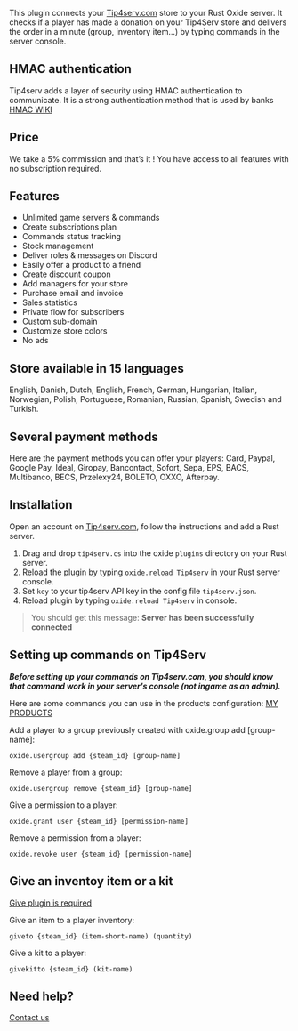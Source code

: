 This plugin connects your [Tip4serv.com](https://tip4serv.com/) store to your Rust Oxide server. It checks if a player has made a donation on your Tip4Serv store and delivers the order in a minute (group, inventory item...) by typing commands in the server console.

## HMAC authentication

Tip4serv adds a layer of security using HMAC authentication to communicate. It is a strong authentication method that is used by banks [HMAC WIKI](https://en.wikipedia.org/wiki/HMAC)

## Price

We take a 5% commission and that’s it ! You have access to all features with no subscription required.

## Features

* Unlimited game servers & commands
* Create subscriptions plan
* Commands status tracking
* Stock management
* Deliver roles & messages on Discord
* Easily offer a product to a friend
* Create discount coupon
* Add managers for your store
* Purchase email and invoice
* Sales statistics
* Private flow for subscribers
* Custom sub-domain
* Customize store colors
* No ads

## Store available in 15 languages

English, Danish, Dutch, English, French, German, Hungarian, Italian, Norwegian, Polish, Portuguese, Romanian, Russian, Spanish, Swedish and Turkish.

## Several payment methods

Here are the payment methods you can offer your players: Card, Paypal, Google Pay, Ideal, Giropay, Bancontact, Sofort, Sepa, EPS, BACS, Multibanco, BECS, Przelexy24, BOLETO, OXXO, Afterpay.

## Installation

Open an account on [Tip4serv.com](https://tip4serv.com/), follow the instructions and add a Rust server.

1) Drag and drop `tip4serv.cs` into the oxide `plugins` directory on your Rust server.
2) Reload the plugin by typing `oxide.reload Tip4serv` in your Rust server console.
3) Set `key` to your tip4serv API key in the config file `tip4serv.json`.
4) Reload plugin by typing `oxide.reload Tip4serv` in console.

> You should get this message: **Server has been successfully connected**

## Setting up commands on Tip4Serv

***Before setting up your commands on Tip4serv.com, you should know that command work in your server's console (not ingame as an admin).***

Here are some commands you can use in the products configuration: [MY PRODUCTS](https://tip4serv.com/dashboard/my-products)

Add a player to a group previously created with oxide.group add [group-name]:

`oxide.usergroup add {steam_id} [group-name]`

Remove a player from a group:

`oxide.usergroup remove {steam_id} [group-name]`

Give a permission to a player:

`oxide.grant user {steam_id} [permission-name]`

Remove a permission from a player:

`oxide.revoke user {steam_id} [permission-name]`

## Give an inventoy item or a kit

[Give plugin is required](https://umod.org/plugins/give)

Give an item to a player inventory:

`giveto {steam_id} (item-short-name) (quantity)`

Give a kit to a player:

`givekitto {steam_id} (kit-name)`

## Need help?

[Contact us](https://tip4serv.com/contact)